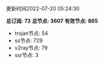 更新时间2022-07-20 05:24:30

**总订阅: 73**
**总节点: 3607**
**有效节点: 865**
- trojan节点: 54
- ss节点: 729
- v2ray节点: 79
- ssr节点: 3
